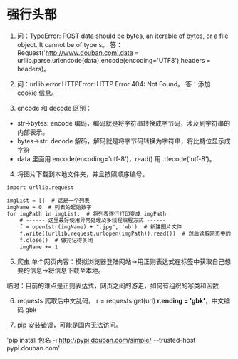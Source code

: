 <!--
 * @Date: 2018-10-23 09:35:26
 * @LastEditors: uppjs@qq.com
 * @LastEditTime: 2020-08-12 10:05:29
-->
# 强行头部

1. 问：TypeError: POST data should be bytes, an iterable of bytes, or a file object. It cannot be of type s。
答：Request('http://www.douban.com',data  = urllib.parse.urlencode(data).encode(encoding='UTF8'),headers = headers)。 

2. 问：urllib.error.HTTPError: HTTP Error 404: Not Found。
答：添加 cookie 信息。

3. encode 和 decode 区别：
* str->bytes: encode 编码，编码就是将字符串转换成字节码，涉及到字符串的内部表示。
* bytes->str: decode 解码，解码就是将字节码转换为字符串，将比特位显示成字符
* data 里面用 encode(encoding='utf-8')，read() 用 .decode('utf-8')。

4. 将图片下载到本地文件夹，并且按照顺序编号。

```txt
import urllib.request

imgList = []  # 这是一个列表
imgName = 0  # 列表的起始数字
for imgPath in imgList:  # 将列表逐行打印变成 imgPath
    # ------ 这里最好使用异常处理及多线程编程方式 ------
    f = open(str(imgName) + ".jpg", 'wb')  # 新建图片文件
    f.write((urllib.request.urlopen(imgPath)).read())  # 然后读取网页中的图片文件读取然后写入之前建好的文件中
    f.close()  # 做完记得关闭
    imgName += 1
```

5. 爬虫
单个网页内容：模拟浏览器登陆网站→用正则表达式在标签中获取自己想要的信息→将信息下载至本地。

临时：目前的难点是正则表达式，网页之间的游走，如何有组织的写类和函数

6. requests 爬取后中文乱码。
r = requests.get(url)
**r.ending = 'gbk'**，中文编码 gbk

7. pip 安装错误，可能是国内无法访问。

'pip install 包名 -i http://pypi.douban.com/simple/ --trusted-host pypi.douban.com'